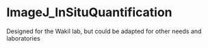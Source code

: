 # ImageJ_InSituQuantification
Designed for the Wakil lab, but could be adapted for other needs and laboratories

